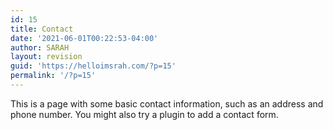 ```yaml
---
id: 15
title: Contact
date: '2021-06-01T00:22:53-04:00'
author: SARAH
layout: revision
guid: 'https://helloimsrah.com/?p=15'
permalink: '/?p=15'
---
```


This is a page with some basic contact information, such as an address and phone number. You might also try a plugin to add a contact form.